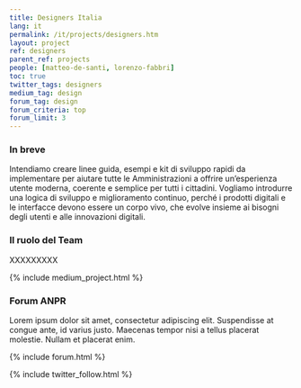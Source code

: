 ```yaml
---
title: Designers Italia
lang: it
permalink: /it/projects/designers.htm
layout: project
ref: designers
parent_ref: projects
people: [matteo-de-santi, lorenzo-fabbri]
toc: true
twitter_tags: designers
medium_tag: design
forum_tag: design
forum_criteria: top
forum_limit: 3
---
```


### In breve

Intendiamo creare linee guida, esempi e kit di sviluppo rapidi da implementare per aiutare tutte le Amministrazioni a offrire un’esperienza utente moderna, coerente e semplice per tutti i cittadini. Vogliamo introdurre una logica di sviluppo e miglioramento continuo, perché i prodotti digitali e le interfacce devono essere un corpo vivo, che evolve insieme ai bisogni degli utenti e alle innovazioni digitali. 

### Il ruolo del Team

XXXXXXXXX


{% include medium_project.html %}

### Forum ANPR

Lorem ipsum dolor sit amet, consectetur adipiscing elit. Suspendisse at congue ante, id varius justo. Maecenas tempor nisi a tellus placerat molestie. Nullam et placerat enim. 

{% include forum.html %}

{% include twitter_follow.html %}



